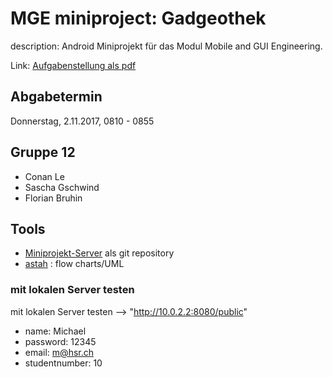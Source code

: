 # MGE miniproject: Gadgeothek

description: Android Miniprojekt für das Modul Mobile and GUI Engineering.

Link: [Aufgabenstellung als pdf](https://goo.gl/vVPVB6)

## Abgabetermin
Donnerstag, 2.11.2017, 0810 - 0855

## Gruppe 12
* Conan Le
* Sascha Gschwind
* Florian Bruhin

## Tools
* [Miniprojekt-Server](https://github.com/HSR-MGE/Miniprojekt-Server) als git repository
* [astah](http://astah.net/download "astah download") : flow charts/UML

 ### mit lokalen Server testen
 
mit lokalen Server testen --> "http://10.0.2.2:8080/public"

* name: Michael
* password: 12345
* email: m@hsr.ch
* studentnumber: 10


